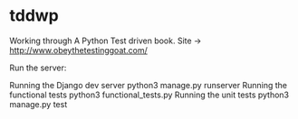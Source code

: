 tddwp
=====

Working through A Python Test driven book.  Site ->  http://www.obeythetestinggoat.com/

Run the server: 

Running the Django dev server
    python3 manage.py runserver
Running the functional tests
    python3 functional_tests.py
Running the unit tests
    python3 manage.py test
